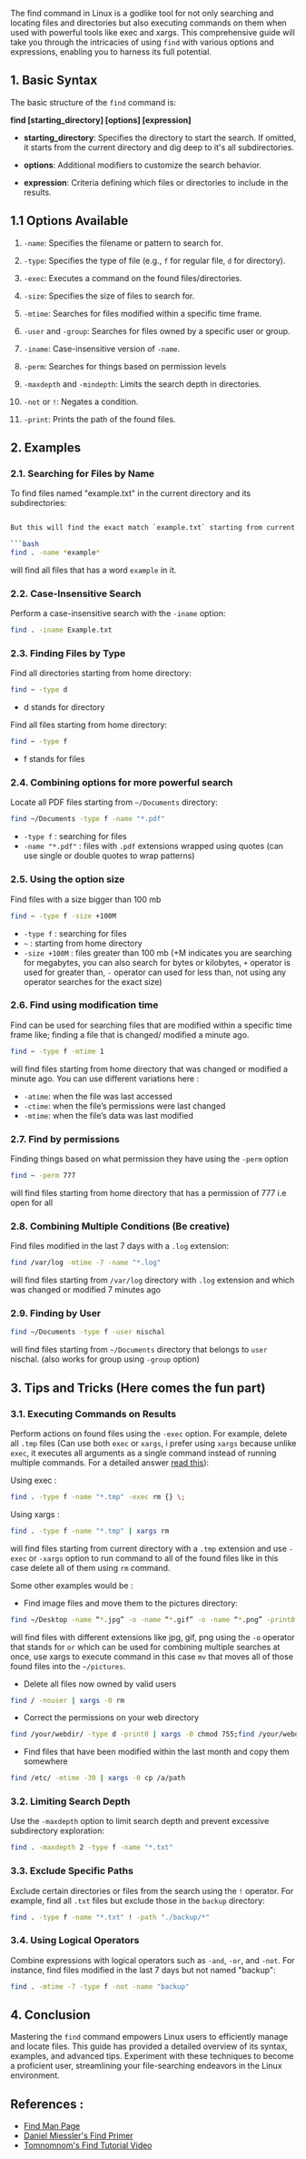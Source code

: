 The find command in Linux is a godlike tool for not only searching and locating files and directories but also executing commands on them when used with powerful tools like exec and xargs. This comprehensive guide will take you through the intricacies of using `find` with various options and expressions, enabling you to harness its full potential.

## 1. Basic Syntax

The basic structure of the `find` command is:


**find [starting_directory] [options] [expression]**



- **starting_directory**: Specifies the directory to start the search. If omitted, it starts from the current directory and dig deep to it's all subdirectories.

- **options**: Additional modifiers to customize the search behavior.

- **expression**: Criteria defining which files or directories to include in the results.

## 1.1 Options Available
1. `-name`: Specifies the filename or pattern to search for.


2. `-type`: Specifies the type of file (e.g., `f` for regular file, `d` for directory).
3. `-exec`: Executes a command on the found files/directories.
4. `-size`: Specifies the size of files to search for.
5. `-mtime`: Searches for files modified within a specific time frame.
6. `-user` and `-group`: Searches for files owned by a specific user or group.
7. `-iname`: Case-insensitive version of `-name`.
8. `-perm`: Searches for things based on permission levels
9. `-maxdepth` and `-mindepth`: Limits the search depth in directories.
10. `-not` or `!`: Negates a condition.
11. `-print`: Prints the path of the found files.
## 2. Examples

### 2.1. Searching for Files by Name

To find files named "example.txt" in the current directory and its subdirectories:

```bash find . -name example.txt

But this will find the exact match `example.txt` starting from current directory to every sub-directory inside it but searching for file using word like `example` will not find `example.txt`. A work around to find a file that may contains a specific word is by using * . For eg :

```bash
find . -name *example*
```

will find all files that has a word `example` in it.
### 2.2. Case-Insensitive Search

Perform a case-insensitive search with the `-iname` option:

```bash
find . -iname Example.txt
```

### 2.3. Finding Files by Type

Find all directories starting from home directory:

```bash
find ~ -type d
```

 - d stands for directory 

Find all files starting from home directory:

```bash
find ~ -type f
```

 - f stands for files

### 2.4. Combining options for more powerful search

Locate all PDF files starting from `~/Documents` directory:

```bash
find ~/Documents -type f -name "*.pdf"
```

- `-type f` : searching for files
- `-name "*.pdf"` : files with `.pdf` extensions wrapped using quotes (can use single or double quotes to wrap patterns)

### 2.5. Using the option size

Find files with a size bigger than 100 mb

```bash
find ~ -type f -size +100M
```

- `-type f` : searching for files
- `~` : starting from home directory 
- `-size +100M` :  files greater than 100 mb (+M indicates you are searching for megabytes, you can also search for bytes or kilobytes, `+` operator is used for greater than, `-` operator can used for less than, not using any operator searches for the exact size)

### 2.6. Find using modification time

Find can be used for searching files that are modified within a specific time frame like; finding a file that is changed/ modified a minute ago.

```bash
find ~ -type f -mtime 1
```

will find files starting from home directory that was changed or modified a minute ago. You can use different variations here :

- `-atime`: when the file was last accessed
- `-ctime`: when the file’s permissions were last changed
- `-mtime`: when the file’s data was last modified

### 2.7. Find by permissions

Finding things based on what permission they have using the `-perm` option

```bash
find ~ -perm 777
```

will find files starting from home directory that has a permission of 777 i.e open for all

### 2.8. Combining Multiple Conditions (Be creative)

Find files modified in the last 7 days with a `.log` extension:

```bash
find /var/log -mtime -7 -name "*.log"
```

will find files starting from `/var/log` directory with `.log` extension and which was changed or modified 7 minutes ago

### 2.9. Finding by User

```bash
find ~/Documents -type f -user nischal
```

will find files starting from `~/Documents` directory that belongs to `user` nischal. (also works for group using `-group` option)

## 3. Tips and Tricks (Here comes the fun part)

### 3.1. Executing Commands on Results

Perform actions on found files using the `-exec` option. For example, delete all `.tmp` files (Can use both `exec` or `xargs`, i prefer using `xargs` because  unlike `exec`, it executes all arguments as a single command instead of running multiple commands. For a detailed answer [read this](https://danielmiessler.com/p/find/)):

Using exec :

```bash
find . -type f -name "*.tmp" -exec rm {} \;
```

Using xargs :

```bash
find . -type f -name "*.tmp" | xargs rm
```

will find files starting from current directory with a `.tmp` extension and use `-exec` or `-xargs` option to run command to all of the found files like in this case delete all of them using `rm` command. 

Some other examples would be :

- Find image files and move them to the pictures directory:

```bash
find ~/Desktop -name “*.jpg” -o -name “*.gif” -o -name “*.png” -print0 | xargs -0 mv –target-directory ~/pictures
```

will find files with different extensions like jpg, gif, png using the `-o` operator that stands for `or` which can be used for combining multiple searches at once, use xargs to execute command in this case `mv` that moves all of those found files into the `~/pictures`.

- Delete all files now owned by valid users 

```bash
find / -nouser | xargs -0 rm
```

- Correct the permissions on your web directory

```bash
find /your/webdir/ -type d -print0 | xargs -0 chmod 755;find /your/webdir -type f | xargs chmod 644
```

- Find files that have been modified within the last month and copy them somewhere
```bash
find /etc/ -mtime -30 | xargs -0 cp /a/path
```

### 3.2. Limiting Search Depth

Use the `-maxdepth` option to limit search depth and prevent excessive subdirectory exploration:

```bash
find . -maxdepth 2 -type f -name "*.txt"
```

### 3.3. Exclude Specific Paths

Exclude certain directories or files from the search using the `!` operator. For example, find all `.txt` files but exclude those in the `backup` directory:

```bash
find . -type f -name "*.txt" ! -path "./backup/*"
```

### 3.4. Using Logical Operators

Combine expressions with logical operators such as `-and`, `-or`, and `-not`. For instance, find files modified in the last 7 days but not named "backup":

```bash
find . -mtime -7 -type f -not -name "backup"
```

## 4. Conclusion

Mastering the `find` command empowers Linux users to efficiently manage and locate files. This guide has provided a detailed overview of its syntax, examples, and advanced tips. Experiment with these techniques to become a proficient user, streamlining your file-searching endeavors in the Linux environment.

## References :
- [Find Man Page](http://www.netadmintools.com/html/find.man.html)
- [Daniel Miessler's Find Primer](https://danielmiessler.com/p/find/)
- [Tomnomnom's Find Tutorial Video](https://youtu.be/U2fsUy0viLA?si=MPp6yLW_tC0gGgys)
